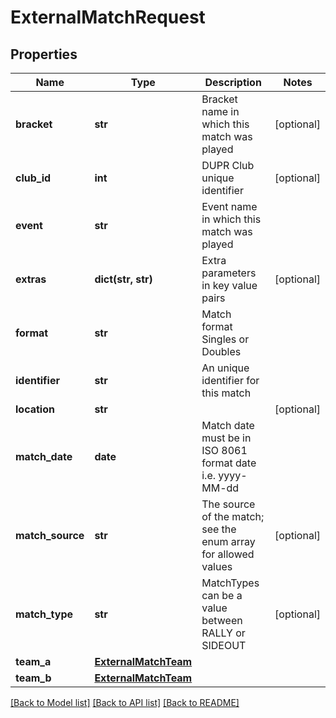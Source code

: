 # ExternalMatchRequest

## Properties
Name | Type | Description | Notes
------------ | ------------- | ------------- | -------------
**bracket** | **str** | Bracket name in which this match was played | [optional] 
**club_id** | **int** | DUPR Club unique identifier | [optional] 
**event** | **str** | Event name in which this match was played | 
**extras** | **dict(str, str)** | Extra parameters in key value pairs | [optional] 
**format** | **str** | Match format Singles or Doubles | 
**identifier** | **str** | An unique identifier for this match | 
**location** | **str** |  | [optional] 
**match_date** | **date** | Match date must be in ISO 8061 format date i.e. yyyy-MM-dd | 
**match_source** | **str** | The source of the match; see the enum array for allowed values | [optional] 
**match_type** | **str** | MatchTypes can be a value between RALLY or SIDEOUT | [optional] 
**team_a** | [**ExternalMatchTeam**](ExternalMatchTeam.md) |  | 
**team_b** | [**ExternalMatchTeam**](ExternalMatchTeam.md) |  | 

[[Back to Model list]](../README.md#documentation-for-models) [[Back to API list]](../README.md#documentation-for-api-endpoints) [[Back to README]](../README.md)

